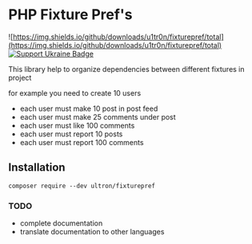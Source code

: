# PHP Fixture Pref\'s
![https://img.shields.io/github/downloads/u1tr0n/fixturepref/total](https://img.shields.io/github/downloads/u1tr0n/fixturepref/total)
[![Support Ukraine Badge](https://bit.ly/support-ukraine-now)](https://github.com/support-ukraine/support-ukraine)

This library help to organize dependencies between different fixtures in project

for example you need to create 10 users
- each user must make 10 post in post feed
- each user must make 25 comments under post
- each user must like 100 comments
- each user must report 10 posts
- each user must report 100 comments

## Installation

```
composer require --dev ultron/fixturepref
```

### TODO

- complete documentation
- translate documentation to other languages 